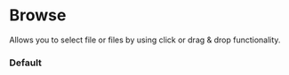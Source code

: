 # Browse
Allows you to select file or files by using click or drag & drop functionality.

<Playground />

<Usage />

<Api />

<Examples />

### Default
<Example value="default" />

